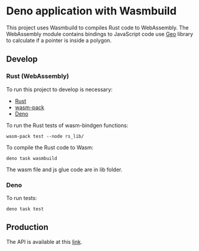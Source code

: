 # Deno application with Wasmbuild

This project uses Wasmbuild to compiles Rust code to WebAssembly. The
WebAssembly module contains bindings to JavaScript code use
[Geo](https://crates.io/crates/geo) library to calculate if a pointer is inside
a polygon.

## Develop

### Rust (WebAssembly)

To run this project to develop is necessary:

- [Rust](https://www.rust-lang.org/tools/install)
- [wasm-pack](https://rustwasm.github.io/wasm-pack/installer/)
- [Deno](https://deno.land/#installation)

To run the Rust tests of wasm-bindgen functions:

```
wasm-pack test --node rs_lib/
```

To compile the Rust code to Wasm:

```shell
deno task wasmbuild
```

The wasm file and js glue code are in lib folder.

### Deno

To run tests:

```shell
deno task test
```

## Production

The API is available at this [link](https://marcosadriano05-delivery.deno.dev/).